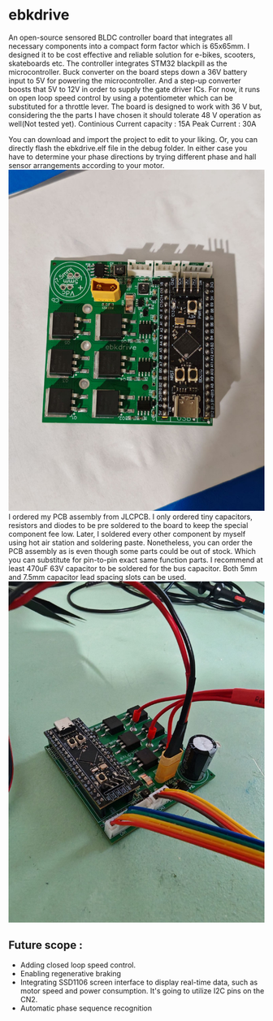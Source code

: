 # ebkdrive
An open-source sensored BLDC controller board that integrates all necessary components into a compact form factor which is 65x65mm. I designed it to be cost effective and reliable solution for e-bikes, scooters, skateboards etc.
The controller integrates STM32 blackpill as the microcontroller. 
Buck converter on the board steps down a 36V battery input to 5V for powering the microcontroller. And a step-up converter boosts that 5V to 12V in order to supply the gate driver ICs. 
For now, it runs on open loop speed control by using a potentiometer which can be substituted for a throttle lever. 
The board is designed to work with 36 V but, considering the the parts I have chosen it should tolerate 48 V operation as well(Not tested yet).
Continious Current capacity : 15A
Peak Current : 30A

You can download and import the project to edit to your liking. Or, you can directly flash the ebkdrive.elf file in the debug folder. In either case you have to determine your phase directions by trying different phase and hall sensor arrangements according to your motor.
![Description](images/top_board.jpg)
 I ordered my PCB assembly from JLCPCB. I only ordered tiny capacitors, resistors and diodes to be pre soldered to the board to keep the special component fee low. Later, I soldered every other component by myself using hot air station and soldering paste. Nonetheless, you can order the PCB assembly as is even though some parts could be out of stock. Which you can substitute for pin-to-pin exact same function parts. I recommend at least 470uF 63V capacitor to be soldered for the bus capacitor. Both 5mm and 7.5mm capacitor lead spacing slots can be used.
![Description](images/board_wired.jpg)
## Future scope :
  * Adding closed loop speed control.
  * Enabling regenerative braking
  * Integrating SSD1106 screen interface to display real-time data, such as motor speed and power consumption. It's going to utilize I2C pins on the CN2.
  * Automatic phase sequence recognition
